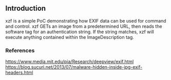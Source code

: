 ## Introduction 
xzf is a simple PoC demonstrating how EXIF data can be used for command and control. xzf GETs an image from a predetermined URL, then reads the software tag for an authentication string. If the string matches, xzf will execute anything contained within the ImageDescription tag. 

### References
https://www.media.mit.edu/pia/Research/deepview/exif.html
https://blog.sucuri.net/2013/07/malware-hidden-inside-jpg-exif-headers.html
